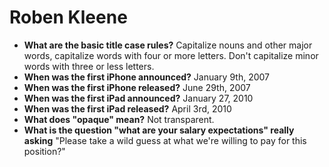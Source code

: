 # Roben Kleene

- **What are the basic title case rules?** Capitalize nouns and other major words, capitalize words with four or more letters. Don't capitalize minor words with three or less letters.
- **When was the first iPhone announced?** January 9th, 2007
- **When was the first iPhone released?** June 29th, 2007
- **When was the first iPad announced?** January 27, 2010
- **When was the first iPad released?** April 3rd, 2010
- **What does "opaque" mean?** Not transparent.
- **What is the question "what are your salary expectations" really asking** "Please take a wild guess at what we're willing to pay for this position?"